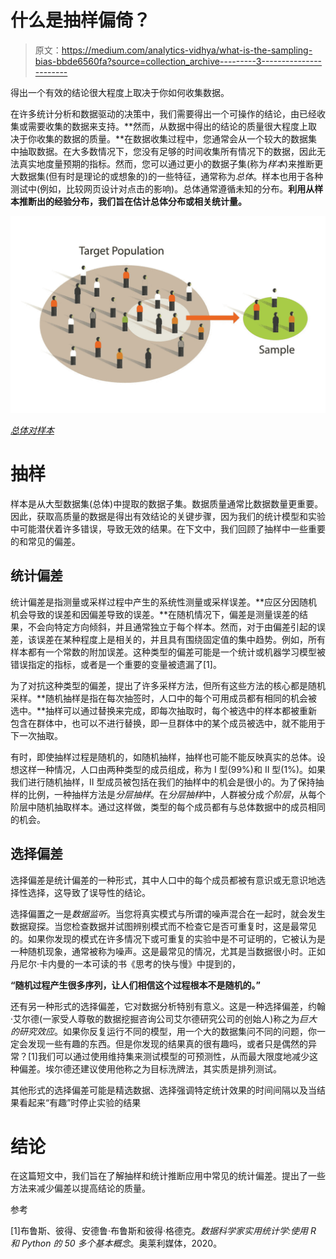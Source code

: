 # 什么是抽样偏倚？

> 原文：<https://medium.com/analytics-vidhya/what-is-the-sampling-bias-bbde6560fa?source=collection_archive---------3----------------------->

得出一个有效的结论很大程度上取决于你如何收集数据。

在许多统计分析和数据驱动的决策中，我们需要得出一个可操作的结论，由已经收集或需要收集的数据来支持。**然而，从数据中得出的结论的质量很大程度上取决于你收集的数据的质量。**在数据收集过程中，您通常会从一个较大的数据集中抽取数据。在大多数情况下，您没有足够的时间收集所有情况下的数据，因此无法真实地度量预期的指标。然而，您可以通过更小的数据子集(称为*样本*)来推断更大数据集(但有时是理论的或想象的)的一些特征，通常称为*总体*。样本也用于各种测试中(例如，比较网页设计对点击的影响)。总体通常遵循未知的分布。**利用从样本推断出的经验分布，我们旨在估计总体分布或相关统计量。**

![](img/3a3a1e96743fbf4197e44c73ce1e545e.png)

[*总体对样本*](https://www.vectorstock.com/royalty-free-vector/sample-from-population-statistics-research-survey-vector-16452707)

# 抽样

样本是从大型数据集(总体)中提取的数据子集。数据质量通常比数据数量更重要。因此，获取高质量的数据是得出有效结论的关键步骤，因为我们的统计模型和实验中可能潜伏着许多错误，导致无效的结果。在下文中，我们回顾了抽样中一些重要的和常见的偏差。

## 统计偏差

统计偏差是指测量或采样过程中产生的系统性测量或采样误差。**应区分因随机机会导致的误差和因偏差导致的误差。**在随机情况下，偏差是测量误差的结果，不会向特定方向倾斜，并且通常独立于每个样本。然而，对于由偏差引起的误差，该误差在某种程度上是相关的，并且具有围绕固定值的集中趋势。例如，所有样本都有一个常数的附加误差。这种类型的偏差可能是一个统计或机器学习模型被错误指定的指标，或者是一个重要的变量被遗漏了[1]。

为了对抗这种类型的偏差，提出了许多采样方法，但所有这些方法的核心都是随机采样。**随机抽样是指在每次抽签时，人口中的每个可用成员都有相同的机会被选中。**抽样可以通过替换来完成，即每次抽取时，每个被选中的样本都被重新包含在群体中，也可以不进行替换，即一旦群体中的某个成员被选中，就不能用于下一次抽取。

有时，即使抽样过程是随机的，如随机抽样，抽样也可能不能反映真实的总体。设想这样一种情况，人口由两种类型的成员组成，称为 I 型(99%)和 II 型(1%)。如果我们进行随机抽样，II 型成员被包括在我们的抽样中的机会是很小的。为了保持抽样的比例，一种抽样方法是*分层抽样*。在*分层抽样*中，人群被分成*个阶层*，从每个阶层中随机抽取样本。通过这样做，类型的每个成员都有与总体数据中的成员相同的机会。

## 选择偏差

选择偏差是统计偏差的一种形式，其中人口中的每个成员都被有意识或无意识地选择性选择，这导致了误导性的结论。

选择偏置之一是*数据监听*。当您将真实模式与所谓的噪声混合在一起时，就会发生数据窥探。当您检查数据并试图辨别模式而不检查它是否可重复时，这是最常见的。如果你发现的模式在许多情况下或可重复的实验中是不可证明的，它被认为是一种随机现象，通常被称为噪声。这是最常见的情况，尤其是当数据很小时。正如丹尼尔·卡内曼的一本可读的书《思考的快与慢》中提到的，

**“随机过程产生很多序列，让人们相信这个过程根本不是随机的。”**

还有另一种形式的选择偏差，它对数据分析特别有意义。这是一种选择偏差，约翰·艾尔德(一家受人尊敬的数据挖掘咨询公司艾尔德研究公司的创始人)称之为*巨大的研究效应*。如果你反复运行不同的模型，用一个大的数据集问不同的问题，你一定会发现一些有趣的东西。但是你发现的结果真的很有趣吗，或者只是偶然的异常？[1]我们可以通过使用维持集来测试模型的可预测性，从而最大限度地减少这种偏差。埃尔德还建议使用他称之为目标洗牌法，其实质是排列测试。

其他形式的选择偏差可能是精选数据、选择强调特定统计效果的时间间隔以及当结果看起来“有趣”时停止实验的结果

# 结论

在这篇短文中，我们旨在了解抽样和统计推断应用中常见的统计偏差。提出了一些方法来减少偏差以提高结论的质量。

参考

[1]布鲁斯、彼得、安德鲁·布鲁斯和彼得·格德克。*数据科学家实用统计学:使用 R 和 Python 的 50 多个基本概念*。奥莱利媒体，2020。